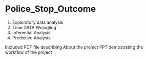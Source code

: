 # Police_Stop_Outcome
1) Exploratory data analysis
2) Time DATA Wrangling
3) Inferential Analysis
4) Predictive Analysis

Included
  PDF file describing About the project
  PPT demostrating the workflow of the project
  
